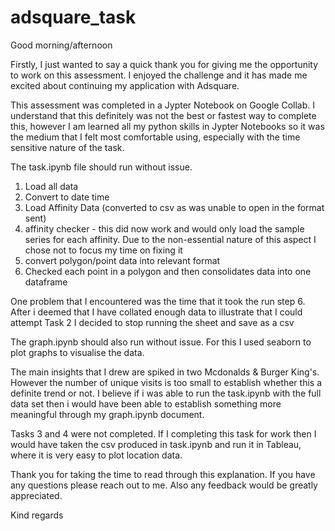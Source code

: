 # adsquare_task

Good morning/afternoon

Firstly, I just wanted to say a quick thank you for giving me the opportunity to work on this assessment. I enjoyed the challenge and it has made me excited about continuing my application with Adsquare. 

This assessment was completed in a Jypter Notebook on Google Collab. I understand that this definitely was not the best or fastest way to complete this, however I am learned all my python skills in Jypter Notebooks so it was the medium that I felt most comfortable using, especially with the time sensitive nature of the task. 

The task.ipynb file should run without issue. 
1. Load all data
2. Convert to date time
3. Load Affinity Data (converted to csv as was unable to open in the format sent)
4. affinity checker - this did now work and would only load the sample series for each affinity. Due to the non-essential nature of this aspect I chose not to focus my time on fixing it
5. convert polygon/point data into relevant format
6. Checked each point in a polygon and then consolidates data into one dataframe

One problem that I encountered was the time that it took the run step 6. After i deemed that I have collated enough data to illustrate that I could attempt Task 2 I decided to stop running the sheet and save as a csv

The graph.ipynb should also run without issue. For this I used seaborn to plot graphs to visualise the data. 

The main insights that I drew are spiked in two Mcdonalds & Burger King's. However the number of unique visits is too small to establish whether this a definite trend or not. I believe if i was able to run the task.ipynb with the full data set then i would have been able to establish something more meaningful through my graph.ipynb document.

Tasks 3 and 4 were not completed. If I completing this task for work then I would have taken the csv produced in task.ipynb and run it in Tableau, where it is very easy to plot location data. 

Thank you for taking the time to read through this explanation. If you have any questions please reach out to me. Also any feedback would be greatly appreciated. 

Kind regards 
